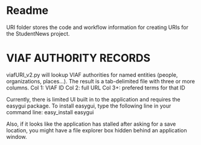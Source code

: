 # Readme
URI folder stores the code and workflow information for 
creating URIs for the StudentNews project.




# VIAF AUTHORITY RECORDS
viafURI_v2.py will lookup VIAF authorities for named entities (people, organizations, places...).
The result is a tab-delimited file with three or more columns.
Col 1: VIAF ID
Col 2: full URL
Col 3+: prefered terms for that ID

Currently, there is limited UI built in to the application and requires the easygui package.
To install easygui, type the following line in your command line:
easy_install easygui

Also, if it looks like the application has stalled after asking for a save location, you might have a
file explorer box hidden behind an application window.

